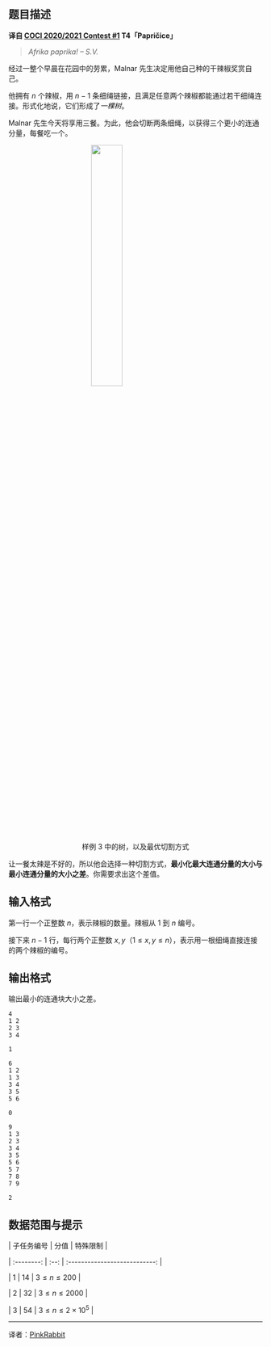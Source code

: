 ## 题目描述

**译自 [COCI 2020/2021 Contest #1](https://hsin.hr/coci/archive/2020_2021/contest1_tasks.pdf) T4「Papričice」**

> *Afrika paprika! – S.V.*

经过一整个早晨在花园中的劳累，Malnar 先生决定用他自己种的干辣椒奖赏自己。

他拥有 $n$ 个辣椒，用 $n - 1$ 条细绳链接，且满足任意两个辣椒都能通过若干细绳连接。形式化地说，它们形成了*一棵树*。

Malnar 先生今天将享用三餐。为此，他会切断两条细绳，以获得三个更小的连通分量，每餐吃一个。

<img src="https://img.loj.ac.cn/2020/10/19/5f8c7c6404c16.png" width="35%" style="clear: both; display: block; margin: auto"/>

<p style="text-align: center">样例 3 中的树，以及最优切割方式</p>

让一餐太辣是不好的，所以他会选择一种切割方式，**最小化最大连通分量的大小与最小连通分量的大小之差**。你需要求出这个差值。

## 输入格式

第一行一个正整数 $n$，表示辣椒的数量。辣椒从 $1$ 到 $n$ 编号。  
接下来 $n - 1$ 行，每行两个正整数 $x, y$（$1 \le x, y \le n$），表示用一根细绳直接连接的两个辣椒的编号。

## 输出格式

输出最小的连通块大小之差。

```input1
4
1 2
2 3
3 4
```

```output1
1
```

```input2
6
1 2
1 3
3 4
3 5
5 6
```

```output2
0
```

```input3
9
1 3
2 3
3 4
3 5
5 6
5 7
7 8
7 9
```

```output3
2
```

## 数据范围与提示

| 子任务编号 | 分值 |           特殊限制            |
| :--------: | :--: | :---------------------------: |
|    $1$     | $14$ |       $3 \le n \le 200$       |
|    $2$     | $32$ |      $3 \le n \le 2000$       |
|    $3$     | $54$ | $3 \le n \le 2 \times {10}^5$ |

----

译者：[PinkRabbit](https://loj.ac/user/9437)

